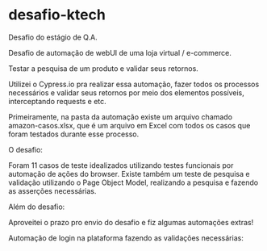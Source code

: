# desafio-ktech
Desafio do estágio de Q.A. 

Desafio de automação de webUI de uma loja virtual / e-commerce.

Testar a pesquisa de um produto e validar seus retornos.

Utilizei o Cypress.io pra realizar essa automação, fazer todos os processos necessários e validar seus retornos por meio dos elementos possíveis, interceptando requests e etc.

Primeiramente, na pasta da automação existe um arquivo chamado amazon-casos.xlsx, que é um arquivo em Excel com todos os casos que foram testados durante esse processo. 

O desafio: 

Foram 11 casos de teste idealizados utilizando testes funcionais por automação de ações do browser. Existe também um teste de pesquisa e validação utilizando o Page Object Model, realizando a pesquisa e fazendo as asserções necessárias.

Além do desafio: 


Aproveitei o prazo pro envio do desafio e fiz algumas automações extras!


Automação de login na plataforma fazendo as validações necessárias:


